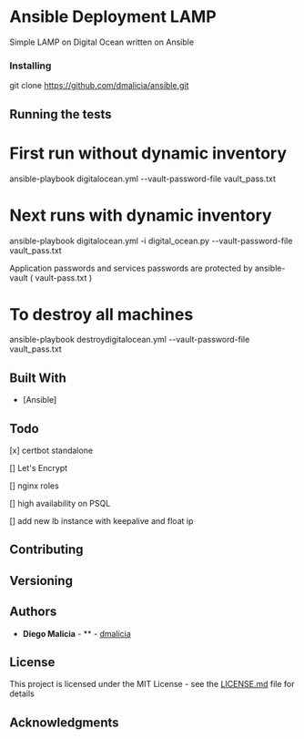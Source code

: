 # Ansible Deployment LAMP

Simple LAMP on Digital Ocean written on Ansible


### Installing

git clone https://github.com/dmalicia/ansible.git

## Running the tests

 # First run without dynamic inventory
 
 ansible-playbook digitalocean.yml --vault-password-file vault_pass.txt
 
 # Next runs with dynamic inventory
 
 ansible-playbook digitalocean.yml -i digital_ocean.py --vault-password-file vault_pass.txt

Application passwords and services passwords are protected by ansible-vault ( vault-pass.txt )


 # To destroy all machines
 
 ansible-playbook destroydigitalocean.yml --vault-password-file vault_pass.txt

## Built With

* [Ansible]

## Todo

[x] certbot standalone

[] Let's Encrypt 

[] nginx roles

[] high availability on PSQL

[] add new lb instance with keepalive and float ip



## Contributing


## Versioning


## Authors

* **Diego Malicia** - ** - [dmalicia](https://github.com/dmalicia)

## License

This project is licensed under the MIT License - see the [LICENSE.md](LICENSE.md) file for details

## Acknowledgments




